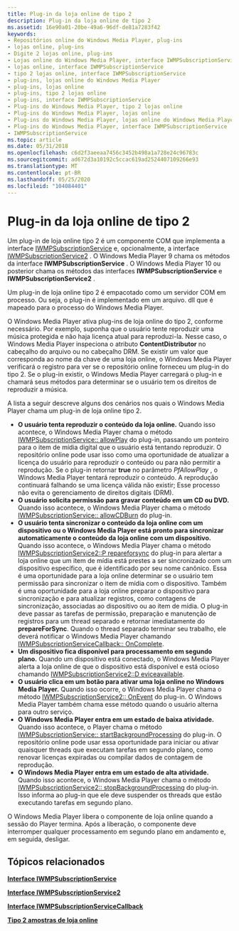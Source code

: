 ```yaml
---
title: Plug-in da loja online de tipo 2
description: Plug-in da loja online de tipo 2
ms.assetid: 16e90a01-20be-49a6-96df-de81a7283f42
keywords:
- Repositórios online do Windows Media Player, plug-ins
- lojas online, plug-ins
- Digite 2 lojas online, plug-ins
- Lojas online do Windows Media Player, interface IWMPSubscriptionService
- lojas online, interface IWMPSubscriptionService
- tipo 2 lojas online, interface IWMPSubscriptionService
- plug-ins, lojas online do Windows Media Player
- plug-ins, lojas online
- plug-ins, tipo 2 lojas online
- plug-ins, interface IWMPSubscriptionService
- Plug-ins do Windows Media Player, tipo 2 lojas online
- Plug-ins do Windows Media Player, lojas online
- Plug-ins do Windows Media Player, lojas online do Windows Media Player
- Plug-ins do Windows Media Player, interface IWMPSubscriptionService
- IWMPSubscriptionService
ms.topic: article
ms.date: 05/31/2018
ms.openlocfilehash: c6d2f3aeeaa7456c3452b498a1a728e24c96783c
ms.sourcegitcommit: ad672d3a10192c5ccac619ad2524407109266e93
ms.translationtype: MT
ms.contentlocale: pt-BR
ms.lasthandoff: 05/25/2020
ms.locfileid: "104084401"
---
```

# <a name="type-2-online-store-plug-in"></a>Plug-in da loja online de tipo 2

Um plug-in de loja online tipo 2 é um componente COM que implementa a interface [IWMPSubscriptionService](/previous-versions/windows/desktop/api/subscriptionservices/nn-subscriptionservices-iwmpsubscriptionservice) e, opcionalmente, a interface [IWMPSubscriptionService2](/previous-versions/windows/desktop/api/subscriptionservices/nn-subscriptionservices-iwmpsubscriptionservice2) . O Windows Media Player 9 chama os métodos da interface **IWMPSubscriptionService** . O Windows Media Player 10 ou posterior chama os métodos das interfaces **IWMPSubscriptionService** e **IWMPSubscriptionService2** .

Um plug-in de loja online tipo 2 é empacotado como um servidor COM em processo. Ou seja, o plug-in é implementado em um arquivo. dll que é mapeado para o processo do Windows Media Player.

O Windows Media Player ativa plug-ins de loja online do tipo 2, conforme necessário. Por exemplo, suponha que o usuário tente reproduzir uma música protegida e não haja licença atual para reproduzi-la. Nesse caso, o Windows Media Player inspeciona o atributo **ContentDistributor** no cabeçalho do arquivo ou no cabeçalho DRM. Se existir um valor que corresponda ao nome da chave de uma loja online, o Windows Media Player verificará o registro para ver se o repositório online forneceu um plug-in do tipo 2. Se o plug-in existir, o Windows Media Player carregará o plug-in e chamará seus métodos para determinar se o usuário tem os direitos de reproduzir a música.

A lista a seguir descreve alguns dos cenários nos quais o Windows Media Player chama um plug-in de loja online tipo 2.

-   **O usuário tenta reproduzir o conteúdo da loja online.** Quando isso acontece, o Windows Media Player chama o método [IWMPSubscriptionService:: allowPlay](/previous-versions/windows/desktop/api/subscriptionservices/nf-subscriptionservices-iwmpsubscriptionservice-allowplay) do plug-in, passando um ponteiro para o item de mídia digital que o usuário está tentando reproduzir. O repositório online pode usar isso como uma oportunidade de atualizar a licença do usuário para reproduzir o conteúdo ou para não permitir a reprodução. Se o plug-in retornar **true** no parâmetro *PfAllowPlay* , o Windows Media Player tentará reproduzir o conteúdo. A reprodução continuará falhando se uma licença válida não existir; Esse processo não evita o gerenciamento de direitos digitais (DRM).
-   **O usuário solicita permissão para gravar conteúdo em um CD ou DVD.** Quando isso acontece, o Windows Media Player chama o método [IWMPSubscriptionService:: allowCDBurn](/previous-versions/windows/desktop/api/subscriptionservices/nf-subscriptionservices-iwmpsubscriptionservice-allowcdburn) do plug-in.
-   **O usuário tenta sincronizar o conteúdo da loja online com um dispositivo ou o Windows Media Player está pronto para sincronizar automaticamente o conteúdo da loja online com um dispositivo.** Quando isso acontece, o Windows Media Player chama o método [IWMPSubscriptionService2::P repareforsync](/previous-versions/windows/desktop/api/subscriptionservices/nf-subscriptionservices-iwmpsubscriptionservice2-prepareforsync) do plug-in para alertar a loja online que um item de mídia está prestes a ser sincronizado com um dispositivo específico, que é identificado por seu nome canônico. Essa é uma oportunidade para a loja online determinar se o usuário tem permissão para sincronizar o item de mídia com o dispositivo. Também é uma oportunidade para a loja online preparar o dispositivo para sincronização e para atualizar registros, como contagens de sincronização, associadas ao dispositivo ou ao item de mídia. O plug-in deve passar as tarefas de permissão, preparação e manutenção de registros para um thread separado e retornar imediatamente do **prepareForSync**. Quando o thread separado terminar seu trabalho, ele deverá notificar o Windows Media Player chamando [IWMPSubscriptionServiceCallback:: OnComplete](/previous-versions/windows/desktop/api/subscriptionservices/nf-subscriptionservices-iwmpsubscriptionservicecallback-oncomplete).
-   **Um dispositivo fica disponível para processamento em segundo plano.** Quando um dispositivo está conectado, o Windows Media Player alerta a loja online de que o dispositivo está disponível e está ocioso chamando [IWMPSubscriptionService2::D eviceavailable](/previous-versions/windows/desktop/api/subscriptionservices/nf-subscriptionservices-iwmpsubscriptionservice2-deviceavailable).
-   **O usuário clica em um botão para ativar uma loja online no Windows Media Player.** Quando isso ocorre, o Windows Media Player chama o método [IWMPSubscriptionService2:: OnEvent](/previous-versions/windows/desktop/api/subscriptionservices/nf-subscriptionservices-iwmpsubscriptionservice2-serviceevent) do plug-in. O Windows Media Player também chama esse método quando o usuário alterna para outro serviço.
-   **O Windows Media Player entra em um estado de baixa atividade.** Quando isso acontece, o Player chama o método [IWMPSubscriptionService:: startBackgroundProcessing](/previous-versions/windows/desktop/api/subscriptionservices/nf-subscriptionservices-iwmpsubscriptionservice-startbackgroundprocessing) do plug-in. O repositório online pode usar essa oportunidade para iniciar ou ativar quaisquer threads que executam tarefas em segundo plano, como renovar licenças expiradas ou compilar dados de contagem de reprodução.
-   **O Windows Media Player entra em um estado de alta atividade.** Quando isso acontece, o Windows Media Player chama o método [IWMPSubscriptionService2:: stopBackgroundProcessing](/previous-versions/windows/desktop/api/subscriptionservices/nf-subscriptionservices-iwmpsubscriptionservice2-stopbackgroundprocessing) do plug-in. Isso informa ao plug-in que ele deve suspender os threads que estão executando tarefas em segundo plano.

O Windows Media Player libera o componente de loja online quando a sessão do Player termina. Após a liberação, o componente deve interromper qualquer processamento em segundo plano em andamento e, em seguida, desligar.

## <a name="related-topics"></a>Tópicos relacionados

<dl> <dt>

[**Interface IWMPSubscriptionService**](/previous-versions/windows/desktop/api/subscriptionservices/nn-subscriptionservices-iwmpsubscriptionservice)
</dt> <dt>

[**Interface IWMPSubscriptionService2**](/previous-versions/windows/desktop/api/subscriptionservices/nn-subscriptionservices-iwmpsubscriptionservice2)
</dt> <dt>

[**Interface IWMPSubscriptionServiceCallback**](/previous-versions/windows/desktop/api/subscriptionservices/nn-subscriptionservices-iwmpsubscriptionservicecallback)
</dt> <dt>

[**Tipo 2 amostras de loja online**](type-2-online-store-samples.md)
</dt> </dl>

 

 




